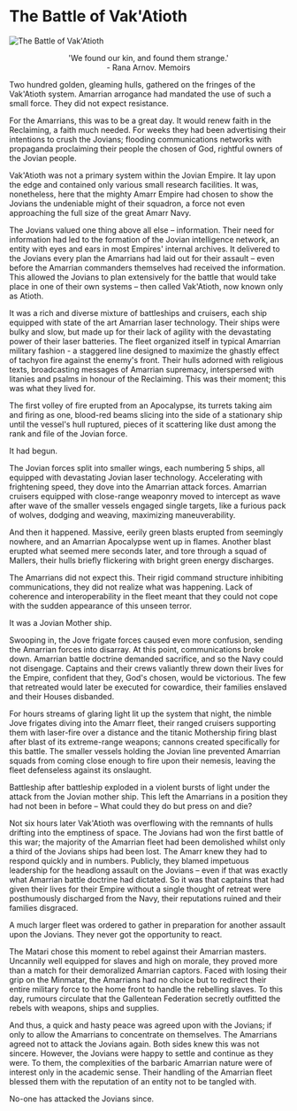 # The Battle of Vak'Atioth

![The Battle of Vak'Atioth](images/battlevakatioth.jpg)


<p align="center">'We found our kin, and found them strange.'<br>- Rana Arnov. Memoirs</p>

Two hundred golden, gleaming hulls, gathered on the fringes of the Vak'Atioth system. Amarrian arrogance had mandated the use of such a small force. They did not expect resistance.

For the Amarrians, this was to be a great day. It would renew faith in the Reclaiming, a faith much needed. For weeks they had been advertising their intentions to crush the Jovians; flooding communications networks with propaganda proclaiming their people the chosen of God, rightful owners of the Jovian people.

Vak'Atioth was not a primary system within the Jovian Empire. It lay upon the edge and contained only various small research facilities.  It was, nonetheless, here that the mighty Amarr Empire had chosen to show the Jovians the undeniable might of their squadron, a force not even approaching the full size of the great Amarr Navy.

The Jovians valued one thing above all else – information.  Their need for information had led to the formation of the Jovian intelligence network, an entity with eyes and ears in most Empires' internal archives.  It delivered to the Jovians every plan the Amarrians had laid out for their assault – even before the Amarrian commanders themselves had received the information. This allowed the Jovians to plan extensively for the battle that would take place in one of their own systems – then called Vak'Atioth, now known only as Atioth.

It was a rich and diverse mixture of battleships and cruisers, each ship equipped with state of the art Amarrian laser technology.  Their ships were bulky and slow, but made up for their lack of agility with the devastating power of their laser batteries.  The fleet organized itself in typical Amarrian military fashion - a staggered line designed to maximize the ghastly effect of tachyon fire against the enemy's front. Their hulls adorned with religious texts, broadcasting messages of Amarrian supremacy, interspersed with litanies and psalms in honour of the Reclaiming. This was their moment; this was what they lived for.

The first volley of fire erupted from an Apocalypse, its turrets taking aim and firing as one, blood-red beams slicing into the side of a stationary ship until the vessel's hull ruptured, pieces of it scattering like dust among the rank and file of the Jovian force.

It had begun.

The Jovian forces split into smaller wings, each numbering 5 ships, all equipped with devastating Jovian laser technology. Accelerating with frightening speed, they dove into the Amarrian attack forces. Amarrian cruisers equipped with close-range weaponry moved to intercept as wave after wave of the smaller vessels engaged single targets, like a furious pack of wolves, dodging and weaving, maximizing maneuverability.

And then it happened. Massive, eerily green blasts erupted from seemingly nowhere, and an Amarrian Apocalypse went up in flames. Another blast erupted what seemed mere seconds later, and tore through a squad of Mallers, their hulls briefly flickering with bright green energy discharges.

The Amarrians did not expect this. Their rigid command structure inhibiting communications, they did not realize what was happening. Lack of coherence and interoperability in the fleet meant that they could not cope with the sudden appearance of this unseen terror.

It was a Jovian Mother ship.

Swooping in, the Jove frigate forces caused even more confusion, sending the Amarrian forces into disarray. At this point, communications broke down. Amarrian battle doctrine demanded sacrifice, and so the Navy could not disengage. Captains and  their crews valiantly threw down their lives for the Empire, confident that they, God's chosen, would be victorious. The few that retreated would later be executed for cowardice, their families enslaved and their Houses disbanded.

For hours streams of glaring light lit up the system that night, the nimble Jove frigates diving into the Amarr fleet, their ranged cruisers supporting them with laser-fire over a distance and the titanic Mothership firing blast after blast of its extreme-range weapons; cannons created specifically for this battle. The smaller vessels holding the Jovian line prevented Amarrian squads from coming close enough to fire upon their nemesis, leaving the fleet defenseless against its onslaught.

Battleship after battleship exploded in a violent bursts of light under the attack from the Jovian mother ship.  This left the Amarrians in a position they had not been in before – What could they do but press on and die?

Not six hours later Vak'Atioth was overflowing with the remnants of hulls drifting into the emptiness of space.  The Jovians had won the first battle of this war; the majority of the Amarrian fleet had been demolished whilst only a third of the Jovians ships had been lost.  The Amarr knew they had to respond quickly and in numbers.  Publicly, they blamed impetuous leadership for the headlong assault on the Jovians – even if that was exactly what Amarrian battle doctrine had dictated.  So it was that captains that had given their lives for their Empire without a single thought of retreat were posthumously discharged from the Navy, their reputations ruined and their families disgraced.

A much larger fleet was ordered to gather in preparation for another assault upon the Jovians. They never got the opportunity to react.

The Matari chose this moment to rebel against their Amarrian masters. Uncannily well equipped for slaves and high on morale, they proved more than a match for their demoralized Amarrian captors.  Faced with losing their grip on the Minmatar, the Amarrians had no choice but to redirect their entire military force to the home front to handle the rebelling slaves. To this day, rumours circulate that the Gallentean Federation secretly outfitted the rebels with weapons, ships and supplies.

And thus, a quick and hasty peace was agreed upon with the Jovians; if only to allow the Amarrians to concentrate on themselves.  The Amarrians agreed not to attack the Jovians again.  Both sides knew this was not sincere.  However, the Jovians were happy to settle and continue as they were.  To them, the complexities of the barbaric Amarrian nature were of interest only in the academic sense.  Their handling of the Amarrian fleet blessed them with the reputation of an entity not to be tangled with.

No-one has attacked the Jovians since.




                            
                        
